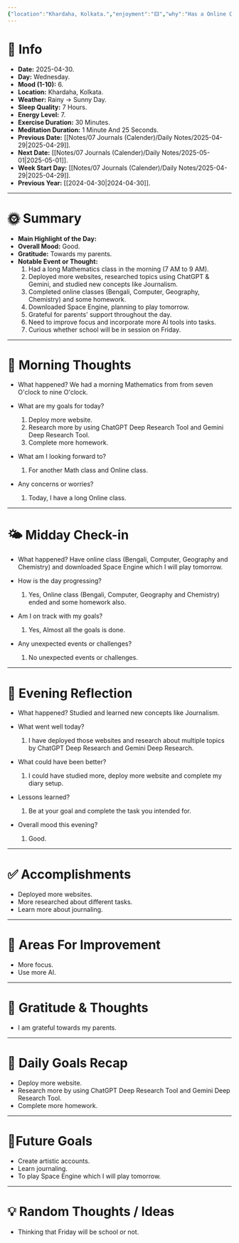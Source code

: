 ```yaml
---
{"location":"Khardaha, Kolkata.","enjoyment":"🟨","why":"Has a Online Class.","date":"2025-05-01","dg-publish":true,"dg-home":null,"tags":["dailyreviews"],"aliases":null,"meditation":"1","exercise":"1","sleep_quality":"7 Hours","mood":"7","energy_level":"8","weather":"Rainy ->  Sunny Day","permalink":"/notes/07-journals-calender/daily-notes/2025-04-30/","dgPassFrontmatter":true,"updated":"2025-05-27T09:36:08.000+05:30"}
---
```




# 📅 Info

- **Date:** 2025-04-30.
- **Day:** Wednesday.
- **Mood (1-10):** 6.
- **Location:** Khardaha, Kolkata.
- **Weather:** Rainy -> Sunny Day.
- **Sleep Quality:** 7 Hours.
- **Energy Level:** 7.
- **Exercise Duration:** 30 Minutes.
- **Meditation Duration:** 1 Minute And 25 Seconds.
- **Previous Date:** [[Notes/07 Journals (Calender)/Daily Notes/2025-04-29\|2025-04-29]].
- **Next Date:** [[Notes/07 Journals (Calender)/Daily Notes/2025-05-01\|2025-05-01]].
- **Week Start Day:** [[Notes/07 Journals (Calender)/Daily Notes/2025-04-29\|2025-04-29]].
- **Previous Year:** [[2024-04-30\|2024-04-30]].

---

# 🌞 Summary

- **Main Highlight of the Day:** 
- **Overall Mood:** Good.
- **Gratitude:** Towards my parents.
- **Notable Event or Thought:** 
	1) Had a long Mathematics class in the morning (7 AM to 9 AM).
	2) Deployed more websites, researched topics using ChatGPT & Gemini, and studied new concepts like Journalism.
	3) Completed online classes (Bengali, Computer, Geography, Chemistry) and some homework.
	4) Downloaded Space Engine, planning to play tomorrow.
	5) Grateful for parents' support throughout the day.
	6) Need to improve focus and incorporate more AI tools into tasks.
	7) Curious whether school will be in session on Friday. 

---

# 🧠 Morning Thoughts

- What happened? 
	We had a morning Mathematics from from seven O'clock to nine O'clock.

- What are my goals for today?
	1) Deploy more website.
	2) Research more by using ChatGPT Deep Research Tool and Gemini Deep Research Tool.
	3) Complete more homework.

- What am I looking forward to?
	1) For another Math class and Online class.

- Any concerns or worries?
	1) Today, I have a long Online class.

---

# 🌤️ Midday Check-in

- What happened? 
	Have online class (Bengali, Computer, Geography and Chemistry) and downloaded Space Engine which I will play tomorrow.

- How is the day progressing?
	1) Yes, Online class (Bengali, Computer, Geography and Chemistry) ended and some homework also.

- Am I on track with my goals?
	1) Yes, Almost all the goals is done.

- Any unexpected events or challenges?
	1) No unexpected events or challenges.

---

# 🌙 Evening Reflection

- What happened? 
	Studied and learned new concepts like Journalism.

- What went well today?
	1) I have deployed those websites and research about multiple topics by ChatGPT Deep Research and Gemini Deep Research.

- What could have been better?
	1) I could have studied more, deploy more website and complete my diary setup.

- Lessons learned?
	1) Be at your goal and complete the task you intended for.

- Overall mood this evening?
	1) Good.

---

# ✅ Accomplishments

 - Deployed more websites.
 - More researched about different tasks.
 - Learn more about journaling.

---

# 🔄 Areas For Improvement

 - More focus.
 - Use more AI.

---

# 🙏 Gratitude & Thoughts

 - I am grateful towards my parents.

---

# 🎯 Daily Goals Recap

- Deploy more website.
- Research more by using ChatGPT Deep Research Tool and Gemini Deep Research Tool.
- Complete more homework.

---

# 🌌Future Goals

- Create artistic accounts.
- Learn journaling.
- To play Space Engine which I will play tomorrow.

---

# 💡 Random Thoughts / Ideas

- Thinking that Friday will be school or not.